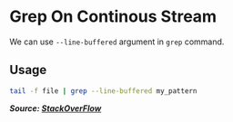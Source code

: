 # Grep On Continous Stream

We can use `--line-buffered` argument in `grep` command.

## Usage

```bash
tail -f file | grep --line-buffered my_pattern
```

**_Source: [StackOverFlow](https://stackoverflow.com/a/7162898)_**
